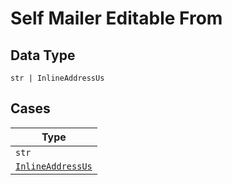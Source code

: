 
# Self Mailer Editable From

## Data Type

`str | InlineAddressUs`

## Cases

| Type |
|  --- |
| `str` |
| [`InlineAddressUs`](../../../doc/models/inline-address-us.md) |

